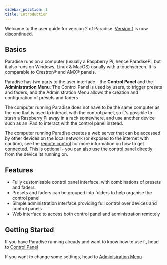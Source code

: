 ```yaml
---
sidebar_position: 1
title: Introduction
---
```


Welcome to the user guide for version 2 of Paradise. [Version 1](/v1) is now discontinued. 

## Basics

Paradise runs on a computer (usually a Raspberry Pi, hence ParadisePi, but it also runs on Windows, Linux & MacOS) usually with a touchscreen. It is comparable to Crestron® and AMX® panels.

Paradise has two parts to the user interface - the **Control Panel** and the **Administration Menu**. The Control Panel is used by users, to trigger presets and faders, and the Administration Menu allows the creation and configuration of presets and faders

The computer running Paradise does not have to be the same computer as the one that is used to interact with the control panel, so it's possible to stash a Raspberry Pi away in a rack somewhere, and use another device such as an iPad to interact with the control panel instead. 

The computer running Paradise creates a web server that can be accessed by other devices on the local network (or exposed to the internet with caution), see the [remote control](control/remote) for more information on how to get connected. This is optional - you can also use the control panel directly from the device its running on. 

## Features

 - Fully customisable control panel interface, with combinations of presets and faders
 - Presets and faders can be grouped into folders to help organise the control panel
 - Simple administration interface providing full control over devices and control panels
 - Web interface to access both control panel and administration remotely

## Getting Started

If you have Paradise running already and want to know how to use it, head to [Control Panel](control/intro)

If you want to change some settings, head to [Administration Menu](admin/intro)